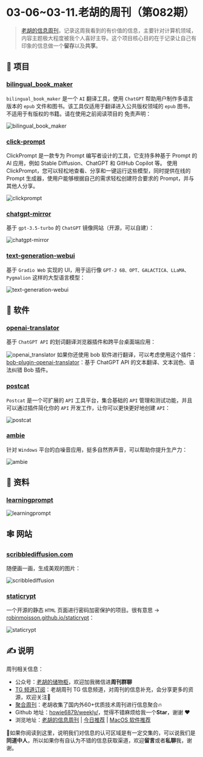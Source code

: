# 03-06~03-11.老胡的周刊（第082期）

> [老胡的信息周刊](https://weekly.howie6879.com/)，记录这周我看到的有价值的信息，主要针对计算机领域，内容主题极大程度被我个人喜好主导。这个项目核心目的在于记录让自己有印象的信息做一个**留存**以及**共享**。

## 🎯 项目

### [bilingual_book_maker](https://github.com/yihong0618/bilingual_book_maker)

`bilingual_book_maker` 是一个 `AI` 翻译工具，使用 `ChatGPT` 帮助用户制作多语言版本的 `epub` 文件和图书。该工具仅适用于翻译进入公共版权领域的 `epub` 图书，不适用于有版权的书籍。请在使用之前阅读项目的 免责声明：

![bilingual_book_maker](https://images-1252557999.file.myqcloud.com/uPic/bilingual_book_maker.png)

### [click-prompt](https://github.com/prompt-engineering/click-prompt)

ClickPrompt 是一款专为 Prompt 编写者设计的工具，它支持多种基于 Prompt 的 AI 应用，例如 Stable Diffusion、ChatGPT 和 GitHub Copilot 等。 使用 ClickPrompt，您可以轻松地查看、分享和一键运行这些模型，同时提供在线的 Prompt 生成器，使用户能够根据自己的需求轻松创建符合要求的 Prompt，并与其他人分享。

![clickprompt](https://images-1252557999.file.myqcloud.com/uPic/clickprompt.jpg)

### [chatgpt-mirror](https://github.com/yuezk/chatgpt-mirror)

基于 `gpt-3.5-turbo` 的 `ChatGPT` 镜像网站（开源，可以自建）：

![chatgpt-mirror](https://images-1252557999.file.myqcloud.com/uPic/chatgpt-mirror.jpg)

### [text-generation-webui](https://github.com/oobabooga/text-generation-webui)

基于 `Gradio Web` 实现的 UI，用于运行像 `GPT-J 6B、OPT、GALACTICA、LLaMA、Pygmalion` 这样的大型语言模型：

![text-generation-webui](https://images-1252557999.file.myqcloud.com/uPic/text-generation-webui.jpg)

## 🤖 软件

### [openai-translator](https://github.com/yetone/openai-translator)

基于 `ChatGPT API` 的划词翻译浏览器插件和跨平台桌面端应用：

![openai_translator](https://images-1252557999.file.myqcloud.com/uPic/openai_translator.jpg)
如果你还使用 bob 软件进行翻译，可以考虑使用这个插件：[bob-plugin-openai-translator](https://github.com/yetone/bob-plugin-openai-translator)：基于 ChatGPT API 的文本翻译、文本润色、语法纠错 Bob 插件。

### [postcat](https://github.com/Postcatlab/postcat)

`Postcat` 是一个可扩展的 `API` 工具平台，集合基础的 `API` 管理和测试功能，并且可以通过插件简化你的 `API` 开发工作，让你可以更快更好地创建 `API`：

![postcat](https://images-1252557999.file.myqcloud.com/uPic/postcat.png)

### [ambie](https://github.com/jenius-apps/ambie)

针对 `Windows` 平台的白噪音应用，挺多自然界声音，可以帮助你提升生产力：

![ambie](https://images-1252557999.file.myqcloud.com/uPic/ambie.jpg)

## 👀 资料

### [learningprompt](https://learningprompt.wiki/)

![learningprompt](https://images-1252557999.file.myqcloud.com/uPic/learningprompt.jpg)

## 🕸 网站

### [scribblediffusion.com](https://scribblediffusion.com/)

随便画一画，生成美观的图片：

![scribblediffusion](https://images-1252557999.file.myqcloud.com/uPic/scribblediffusion.jpg)

### [staticrypt](https://github.com/robinmoisson/staticrypt)

一个开源的静态 `HTML` 页面进行密码加密保护的项目。很有意思 -> [robinmoisson.github.io/staticrypt](https://robinmoisson.github.io/staticrypt/)：

![staticrypt](https://images-1252557999.file.myqcloud.com/uPic/staticrypt.jpg)

## ✍️ 说明

周刊相关信息：

- 公众号：[老胡的储物柜](https://images-1252557999.file.myqcloud.com/uPic/ETIbMe.jpg)，欢迎加我微信进**周刊群聊**
- [TG 频道订阅](https://t.me/howie_weekly)：老胡周刊 TG 信息频道，对周刊的信息补充，会分享更多的资源，欢迎关注👏
- [聚合周刊](https://www.fre321.com/weekly)：老胡收集了国内外60+优质技术周刊进行信息聚合🔥
- Github 地址：[howie6879/weekly/](https://github.com/howie6879/weekly/)，觉得不错麻烦给我一个**Star**，谢谢 ❤️
- 浏览地址：[老胡的信息周刊](https://weekly.howie6879.com) | [今日推荐](https://weekly.howie6879.com/recommend/index.html) | [MacOS 软件推荐](https://weekly.howie6879.com/soft/mac.html)

🙌如果你阅读到这里，说明我们对信息的认可区域是有一定交集的，可以说我们是**同道中人**，所以如果你有自认为不错的信息获取渠道，欢迎**留言**或者**私聊**我，谢谢。
